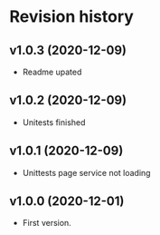 Revision history
=================================
v1.0.3 (2020-12-09)
---------------------------------

* Readme upated

v1.0.2 (2020-12-09)
---------------------------------

* Unitests finished

v1.0.1 (2020-12-09)
---------------------------------

* Unittests page service not loading

v1.0.0 (2020-12-01)
---------------------------------

* First version.
